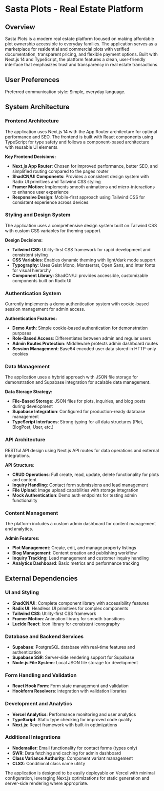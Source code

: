 # Sasta Plots - Real Estate Platform

## Overview

Sasta Plots is a modern real estate platform focused on making affordable plot ownership accessible to everyday families. The application serves as a marketplace for residential and commercial plots with verified documentation, transparent pricing, and flexible payment options. Built with Next.js 14 and TypeScript, the platform features a clean, user-friendly interface that emphasizes trust and transparency in real estate transactions.

## User Preferences

Preferred communication style: Simple, everyday language.

## System Architecture

### Frontend Architecture
The application uses Next.js 14 with the App Router architecture for optimal performance and SEO. The frontend is built with React components using TypeScript for type safety and follows a component-based architecture with reusable UI elements.

**Key Frontend Decisions:**
- **Next.js App Router**: Chosen for improved performance, better SEO, and simplified routing compared to the pages router
- **ShadCN/UI Components**: Provides a consistent design system with Radix UI primitives and Tailwind CSS styling
- **Framer Motion**: Implements smooth animations and micro-interactions to enhance user experience
- **Responsive Design**: Mobile-first approach using Tailwind CSS for consistent experience across devices

### Styling and Design System
The application uses a comprehensive design system built on Tailwind CSS with custom CSS variables for theming support.

**Design Decisions:**
- **Tailwind CSS**: Utility-first CSS framework for rapid development and consistent styling
- **CSS Variables**: Enables dynamic theming with light/dark mode support
- **Typography**: Uses Geist Mono, Montserrat, Open Sans, and Inter fonts for visual hierarchy
- **Component Library**: ShadCN/UI provides accessible, customizable components built on Radix UI

### Authentication System
Currently implements a demo authentication system with cookie-based session management for admin access.

**Authentication Features:**
- **Demo Auth**: Simple cookie-based authentication for demonstration purposes
- **Role-Based Access**: Differentiates between admin and regular users
- **Admin Routes Protection**: Middleware protects admin dashboard routes
- **Session Management**: Base64 encoded user data stored in HTTP-only cookies

### Data Management
The application uses a hybrid approach with JSON file storage for demonstration and Supabase integration for scalable data management.

**Data Storage Strategy:**
- **File-Based Storage**: JSON files for plots, inquiries, and blog posts during development
- **Supabase Integration**: Configured for production-ready database management
- **TypeScript Interfaces**: Strong typing for all data structures (Plot, BlogPost, User, etc.)

### API Architecture
RESTful API design using Next.js API routes for data operations and external integrations.

**API Structure:**
- **CRUD Operations**: Full create, read, update, delete functionality for plots and content
- **Inquiry Handling**: Contact form submissions and lead management
- **File Upload**: Image upload capabilities with storage integration
- **Mock Authentication**: Demo auth endpoints for testing admin functionality

### Content Management
The platform includes a custom admin dashboard for content management and analytics.

**Admin Features:**
- **Plot Management**: Create, edit, and manage property listings
- **Blog Management**: Content creation and publishing workflow
- **Inquiry Tracking**: Lead management and customer inquiry handling
- **Analytics Dashboard**: Basic metrics and performance tracking

## External Dependencies

### UI and Styling
- **ShadCN/UI**: Complete component library with accessibility features
- **Radix UI**: Headless UI primitives for complex components
- **Tailwind CSS**: Utility-first CSS framework
- **Framer Motion**: Animation library for smooth transitions
- **Lucide React**: Icon library for consistent iconography

### Database and Backend Services
- **Supabase**: PostgreSQL database with real-time features and authentication
- **Supabase SSR**: Server-side rendering support for Supabase
- **Node.js File System**: Local JSON file storage for development

### Form Handling and Validation
- **React Hook Form**: Form state management and validation
- **Hookform Resolvers**: Integration with validation libraries

### Development and Analytics
- **Vercel Analytics**: Performance monitoring and user analytics
- **TypeScript**: Static type checking for improved code quality
- **Next.js**: React framework with built-in optimizations

### Additional Integrations
- **Nodemailer**: Email functionality for contact forms (types only)
- **SWR**: Data fetching and caching for admin dashboard
- **Class Variance Authority**: Component variant management
- **CLSX**: Conditional class name utility

The application is designed to be easily deployable on Vercel with minimal configuration, leveraging Next.js optimizations for static generation and server-side rendering where appropriate.
